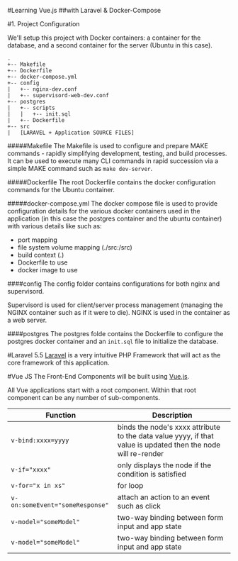 #Learning Vue.js
##with Laravel & Docker-Compose


#1. Project Configuration

We'll setup this project with Docker containers: a container for the database, and a second container for the server (Ubuntu in this case).

```
.
+-- Makefile
+-- Dockerfile
+-- docker-compose.yml
+-- config
|   +-- nginx-dev.conf
|   +-- supervisord-web-dev.conf
+-- postgres
|   +-- scripts
|   |   +-- init.sql
|   +-- Dockerfile
+-- src
|   [LARAVEL + Application SOURCE FILES]
```

#####Makefile
The Makefile is used to configure and prepare MAKE commands - rapidly simplifying development, testing, and build processes. It can be used to execute many CLI commands in rapid succession via a simple MAKE command such as `make dev-server`.

#####Dockerfile
The root Dockerfile contains the docker configuration commands for the Ubuntu container.

#####docker-compose.yml
The docker compose file is used to provide configuration details for the various docker containers used in the application (in this case the postgres container and the ubuntu container) with various details like such as:

* port mapping
* file system volume mapping (./src:/src)
* build context (.)
* Dockerfile to use
* docker image to use

####config
The config folder contains configurations for both nginx and supervisord.

Supervisord is used for client/server process management (managing the NGINX container such as if it were to die). NGINX is used in the container as a web server.

####postgres
The postgres folde contains the Dockerfile to configure the postgres docker container and an `init.sql` file to initialize the database.

#Laravel 5.5
[Laravel](https://laravel.com/) is a very intuitive PHP Framework that will act as the core framework of this application.

#Vue JS
The Front-End Components will be built using [Vue.js](https://vuejs.org/v2/guide/index.html).

All Vue applications start with a root component. Within that root component can be any number of sub-components.

|Function   |Description
|---|---|
|`v-bind:xxxx=yyyy`   | binds the node's xxxx attribute to the data value yyyy, if that value is updated then the node will re-render
|`v-if="xxxx"`   | only displays the node if the condition is satisfied
|`v-for="x in xs"`   | for loop
|`v-on:someEvent="someResponse"`   | attach an action to an event such as click
|`v-model="someModel"`   | two-way binding between form input and app state
|`v-model="someModel"`   | two-way binding between form input and app state


